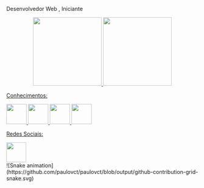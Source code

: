  Desenvolvedor Web , Iniciante


<div align="center">
  <a href="https://github.com/paulovct">
  <img height="180em" src="https://github-readme-stats.vercel.app/api?username=paulovct&show_icons=false&theme=blue-green&include_all_commits=true&count_private=true"/>
  <img height="180em" src="https://github-readme-stats.vercel.app/api/top-langs/?username=paulovct&layout=compact&langs_count=7&theme=blue-green"/>
</div>

Conhecimentos:

<div display:block:inline;>
  <img height="53px" src="https://cdn.jsdelivr.net/gh/devicons/devicon/icons/arduino/arduino-original-wordmark.svg">
  <img height="53px" src="https://cdn.jsdelivr.net/gh/devicons/devicon/icons/css3/css3-original-wordmark.svg">
  <img height="53px" src="https://cdn.jsdelivr.net/gh/devicons/devicon/icons/html5/html5-original-wordmark.svg">
  <img height="53px" src="https://cdn.jsdelivr.net/gh/devicons/devicon/icons/python/python-original.svg">
 
</div>

Redes Sociais:

<nav>
  <a href="https://www.linkedin.com/in/paulo-victor-alves-216327211">
  <img src="https://cdn.jsdelivr.net/gh/devicons/devicon/icons/linkedin/linkedin-original.svg" height="52px"></a>
  
</nav>
![Snake animation](https://github.com/paulovct/paulovct/blob/output/github-contribution-grid-snake.svg)
